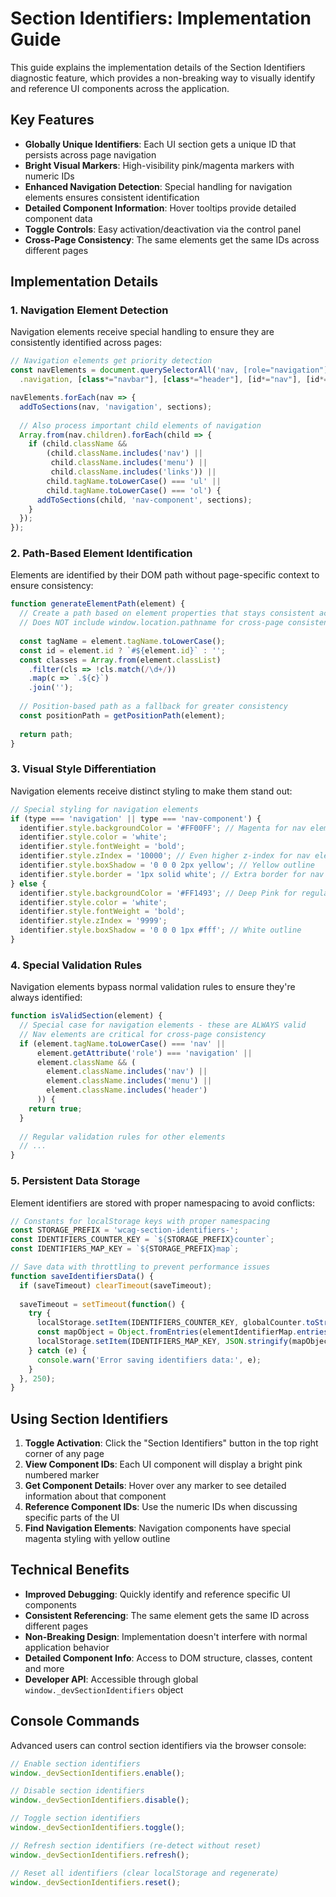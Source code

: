 # Section Identifiers: Implementation Guide

This guide explains the implementation details of the Section Identifiers diagnostic feature, which provides a non-breaking way to visually identify and reference UI components across the application.

## Key Features

- **Globally Unique Identifiers**: Each UI section gets a unique ID that persists across page navigation
- **Bright Visual Markers**: High-visibility pink/magenta markers with numeric IDs
- **Enhanced Navigation Detection**: Special handling for navigation elements ensures consistent identification
- **Detailed Component Information**: Hover tooltips provide detailed component data
- **Toggle Controls**: Easy activation/deactivation via the control panel
- **Cross-Page Consistency**: The same elements get the same IDs across different pages

## Implementation Details

### 1. Navigation Element Detection

Navigation elements receive special handling to ensure they are consistently identified across pages:

```javascript
// Navigation elements get priority detection
const navElements = document.querySelectorAll('nav, [role="navigation"], header, .navbar, 
  .navigation, [class*="navbar"], [class*="header"], [id*="nav"], [id*="menu"]');

navElements.forEach(nav => {
  addToSections(nav, 'navigation', sections);
  
  // Also process important child elements of navigation
  Array.from(nav.children).forEach(child => {
    if (child.className && 
        (child.className.includes('nav') || 
         child.className.includes('menu') || 
         child.className.includes('links')) ||
        child.tagName.toLowerCase() === 'ul' ||
        child.tagName.toLowerCase() === 'ol') {
      addToSections(child, 'nav-component', sections);
    }
  });
});
```

### 2. Path-Based Element Identification

Elements are identified by their DOM path without page-specific context to ensure consistency:

```javascript
function generateElementPath(element) {
  // Create a path based on element properties that stays consistent across pages
  // Does NOT include window.location.pathname for cross-page consistency
  
  const tagName = element.tagName.toLowerCase();
  const id = element.id ? `#${element.id}` : '';
  const classes = Array.from(element.classList)
    .filter(cls => !cls.match(/\d+/))
    .map(c => `.${c}`)
    .join('');
    
  // Position-based path as a fallback for greater consistency
  const positionPath = getPositionPath(element);
  
  return path;
}
```

### 3. Visual Style Differentiation

Navigation elements receive distinct styling to make them stand out:

```javascript
// Special styling for navigation elements
if (type === 'navigation' || type === 'nav-component') {
  identifier.style.backgroundColor = '#FF00FF'; // Magenta for nav elements
  identifier.style.color = 'white';
  identifier.style.fontWeight = 'bold';
  identifier.style.zIndex = '10000'; // Even higher z-index for nav elements
  identifier.style.boxShadow = '0 0 0 2px yellow'; // Yellow outline
  identifier.style.border = '1px solid white'; // Extra border for nav elements
} else {
  identifier.style.backgroundColor = '#FF1493'; // Deep Pink for regular elements
  identifier.style.color = 'white';
  identifier.style.fontWeight = 'bold';
  identifier.style.zIndex = '9999';
  identifier.style.boxShadow = '0 0 0 1px #fff'; // White outline
}
```

### 4. Special Validation Rules

Navigation elements bypass normal validation rules to ensure they're always identified:

```javascript
function isValidSection(element) {
  // Special case for navigation elements - these are ALWAYS valid
  // Nav elements are critical for cross-page consistency
  if (element.tagName.toLowerCase() === 'nav' || 
      element.getAttribute('role') === 'navigation' ||
      element.className && (
        element.className.includes('nav') || 
        element.className.includes('menu') ||
        element.className.includes('header')
      )) {
    return true;
  }
  
  // Regular validation rules for other elements
  // ...
}
```

### 5. Persistent Data Storage

Element identifiers are stored with proper namespacing to avoid conflicts:

```javascript
// Constants for localStorage keys with proper namespacing
const STORAGE_PREFIX = 'wcag-section-identifiers-';
const IDENTIFIERS_COUNTER_KEY = `${STORAGE_PREFIX}counter`;
const IDENTIFIERS_MAP_KEY = `${STORAGE_PREFIX}map`;

// Save data with throttling to prevent performance issues
function saveIdentifiersData() {
  if (saveTimeout) clearTimeout(saveTimeout);
  
  saveTimeout = setTimeout(function() {
    try {
      localStorage.setItem(IDENTIFIERS_COUNTER_KEY, globalCounter.toString());
      const mapObject = Object.fromEntries(elementIdentifierMap.entries());
      localStorage.setItem(IDENTIFIERS_MAP_KEY, JSON.stringify(mapObject));
    } catch (e) {
      console.warn('Error saving identifiers data:', e);
    }
  }, 250);
}
```

## Using Section Identifiers

1. **Toggle Activation**: Click the "Section Identifiers" button in the top right corner of any page
2. **View Component IDs**: Each UI component will display a bright pink numbered marker
3. **Get Component Details**: Hover over any marker to see detailed information about that component
4. **Reference Component IDs**: Use the numeric IDs when discussing specific parts of the UI
5. **Find Navigation Elements**: Navigation components have special magenta styling with yellow outline

## Technical Benefits

- **Improved Debugging**: Quickly identify and reference specific UI components
- **Consistent Referencing**: The same element gets the same ID across different pages
- **Non-Breaking Design**: Implementation doesn't interfere with normal application behavior
- **Detailed Component Info**: Access to DOM structure, classes, content and more
- **Developer API**: Accessible through global `window._devSectionIdentifiers` object

## Console Commands

Advanced users can control section identifiers via the browser console:

```javascript
// Enable section identifiers
window._devSectionIdentifiers.enable();

// Disable section identifiers
window._devSectionIdentifiers.disable();

// Toggle section identifiers
window._devSectionIdentifiers.toggle();

// Refresh section identifiers (re-detect without reset)
window._devSectionIdentifiers.refresh();

// Reset all identifiers (clear localStorage and regenerate)
window._devSectionIdentifiers.reset();
```